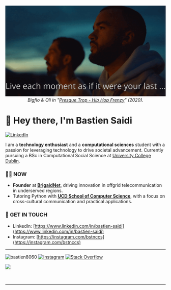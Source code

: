 <p align="center">
  <img src="https://github.com/bastien8060/bastien8060/blob/main/bastien8060_banner.gif?raw=true" /><br>
<em>Bigflo & Oli in "<a href="https://www.imdb.com/title/tt13161318">Presque Trop - Hip Hop Frenzy</a>" (2020).</em>
</p>

# 👋 Hey there, I'm Bastien Saidi

[![LinkedIn](https://img.shields.io/badge/LinkedIn-bastien--saidi-blue?style=for-the-badge&logo=linkedin)](https://www.linkedin.com/in/bastien-saidi)

I am a **technology enthusiast** and a **computational sciences** student with a passion for leveraging technology to drive societal advancement. Currently pursuing a BSc in Computational Social Science at [University College Dublin](https://www.ucd.ie).

### 👨‍💻 NOW

- **Founder** at **[BrigaidNet](https://brigaidnet.com)**, driving innovation in offgrid telecommunication in underserved regions.
- Tutoring Python with **[UCD School of Computer Science](https://www.ucd.ie/cs/)**, with a focus on cross-cultural communication and practical applications.

### 📨 GET IN TOUCH

- LinkedIn: [https://www.linkedin.com/in/bastien-saidi](https://www.linkedin.com/in/bastien-saidi)
- Instagram: [https://instagram.com/bstnccs](https://instagram.com/bstnccs)

----

<img src="https://komarev.com/ghpvc/?username=bastien8060&label=Profile%20views&color=0e75b6&style=flat" alt="bastien8060" /> [![Instagram](https://img.shields.io/badge/Instagram-%23E4405F.svg?logo=Instagram&logoColor=white)](https://instagram.com/bstnccs) [![Stack Overflow](https://img.shields.io/badge/-Stackoverflow-FE7A16?logo=stack-overflow&logoColor=white)](https://stackoverflow.com/users/11980232) 


![](https://github-readme-stats-mu-eight-42.vercel.app/api?username=bastien8060&theme=great-gatsby&hide_border=false&include_all_commits=false&count_private=true)

<br/><hr><br/>

